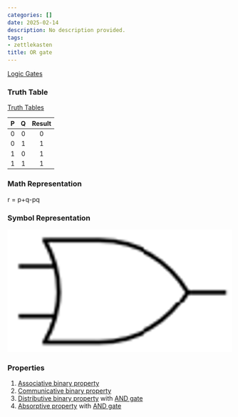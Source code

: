 ```yaml
---
categories: []
date: 2025-02-14
description: No description provided.
tags:
- zettlekasten
title: OR gate
---
```


[Logic Gates](Logic%20Gates.md)

### Truth Table

[Truth Tables](Truth%20Tables.md)

| P | Q | Result |
| :-: | :-: | :-: |
|0|0|0|
|0|1|1|
|1|0|1|
|1|1|1|

### Math Representation

r =  p+q-pq

### Symbol Representation

![ 400x200](attachments/OR_GATE.png)

### Properties

1. [Associative binary property](Associative%20binary%20property.md)
2. [Communicative binary property](Communicative%20binary%20property.md)
3. [Distributive binary property](Distributive%20binary%20property.md) with [AND gate](AND%20gate.md)
4. [Absorptive property](Absorptive%20property.md) with [AND gate](AND%20gate.md)